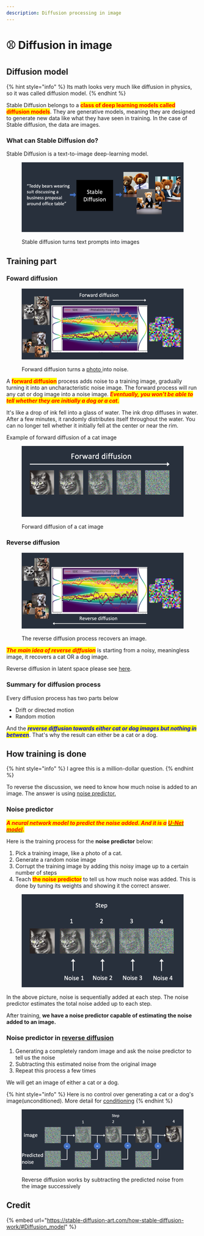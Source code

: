 ```yaml
---
description: Diffusion processing in image
---
```


# ⚾ Diffusion in image

## Diffusion model

{% hint style="info" %}
Its math looks very much like diffusion in physics, so it was called diffusion model.
{% endhint %}

Stable Diffusion belongs to a <mark style="color:red;">**class of deep learning models called diffusion models**</mark>. They are generative models, meaning they are designed to generate new data like what they have seen in training. In the case of Stable diffusion, the data are images.

### What can Stable Diffusion do?

Stable Diffusion is a text-to-image deep-learning model.

<figure><img src="../../.gitbook/assets/image (10).png" alt=""><figcaption><p>Stable diffusion turns text prompts into images</p></figcaption></figure>

## Training part

### Foward diffusion

<figure><img src="../../.gitbook/assets/image (28).png" alt=""><figcaption><p>Forward diffusion turns a <a href="https://arxiv.org/abs/2011.13456">photo </a>into noise.</p></figcaption></figure>

A <mark style="color:red;">**forward diffusion**</mark> process adds noise to a training image, gradually turning it into an uncharacteristic noise image. The forward process will run any cat or dog image into a noise image. _<mark style="color:red;">**Eventually, you won't be able to tell whether they are initially a dog or a cat.**</mark>_

It's like a drop of ink fell into a glass of water. The ink drop diffuses in water. After a few minutes, it randomly distributes itself throughout the water. You can no longer tell whether it initially fell at the center or near the rim.

Example of forward diffusion of a cat image

<figure><img src="../../.gitbook/assets/image (13).png" alt=""><figcaption><p>Forward diffusion of a cat image</p></figcaption></figure>

### Reverse diffusion

<figure><img src="../../.gitbook/assets/image (5).png" alt=""><figcaption><p>The reverse diffusion process recovers an image.</p></figcaption></figure>

_<mark style="color:red;">**The main idea of reverse diffusion**</mark>_ is starting from a noisy, meaningless image, it recovers a cat OR a dog image.

Reverse diffusion in latent space please see [here](stable-diffusion-model.md#reverse-diffusion-in-latent-space).

### Summary for diffusion process

Every diffusion process has two parts below

* Drift or directed motion
* Random motion

And the _<mark style="color:blue;">**reverse diffusion towards either cat or dog images but nothing in between**</mark>_. That's why the result can either be a cat or a dog.

## How training is done

{% hint style="info" %}
I agree this is a million-dollar question.
{% endhint %}

To reverse the discussion, we need to know how much noise is added to an image. The answer is using [noise predictor.](diffusion-in-image.md#noise-predictor)

### Noise predictor

_<mark style="color:red;">**A neural network model to predict the noise added. And it is a**</mark>_ [_<mark style="color:red;">**U-Net model**</mark>_](https://en.wikipedia.org/wiki/U-Net)_<mark style="color:red;">**.**</mark>_&#x20;

Here is the training process for the **noise predictor** below:

1. Pick a training image, like a photo of a cat.
2. Generate a random noise image
3. Corrupt the training image by adding this noisy image up to a certain number of steps
4. Teach <mark style="color:red;">**the noise predictor**</mark> to tell us how much noise was added. This is done by tuning its weights and showing it the correct answer.

<figure><img src="../../.gitbook/assets/image (30).png" alt=""><figcaption></figcaption></figure>

In the above picture, noise is sequentially added at each step. The noise predictor estimates the total noise added up to each step.

After training, **we have a noise predictor capable of estimating the noise added to an image.**

### Noise predictor in [reverse diffusion](diffusion-in-image.md#reverse-diffusion)

1. Generating a completely random image and ask the noise predictor to tell us the noise
2. Subtracting this estimated noise from the original image
3. Repeat this process a few times

We will get an image of either a cat or a dog.

{% hint style="info" %}
Here is no control over generating a cat or a dog's image(unconditioned). More detail for [conditioning](conditioning.md)
{% endhint %}

<figure><img src="../../.gitbook/assets/image (8).png" alt=""><figcaption><p>Reverse diffusion works by subtracting the predicted noise from the image successively</p></figcaption></figure>

## Credit

{% embed url="https://stable-diffusion-art.com/how-stable-diffusion-work/#Diffusion_model" %}
